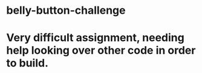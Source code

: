 # belly-button-challenge
# Very difficult assignment, needing help looking over other code in order to build.
